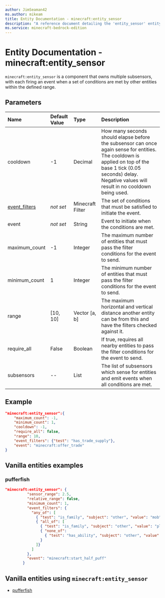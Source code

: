 ```yaml
---
author: JimSeaman42
ms.author: mikeam
title: Entity Documentation - minecraft:entity_sensor
description: "A reference document detailing the 'entity_sensor' entity component"
ms.service: minecraft-bedrock-edition
---
```


# Entity Documentation - minecraft:entity_sensor

`minecraft:entity_sensor` is a component that owns multiple subsensors, with each firing an event when a set of conditions are met by other entities within the defined range.

## Parameters

|Name |Default Value  |Type  |Description  |
|:----------|:----------|:----------|:----------|
| cooldown | -1| Decimal| How many seconds should elapse before the subsensor can once again sense for entities. The cooldown is applied on top of the base 1 tick (0.05 seconds) delay. Negative values will result in no cooldown being used. |
| [event_filters](../FilterList.md)| *not set*|Minecraft Filter | The set of conditions that must be satisfied to initiate the event.  |
| event| *not set*|String | Event to initiate when the conditions are met.|
| maximum_count| -1| Integer| The maximum number of entities that must pass the filter conditions for the event to send. |
| minimum_count| 1| Integer| The minimum number of entities that must pass the filter conditions for the event to send. |
| range| [10, 10]| Vector [a, b]| The maximum horizontal and vertical distance another entity can be from this and have the filters checked against it. |
| require_all| False| Boolean| If true, requires all nearby entities to pass the filter conditions for the event to send. |
| subsensors| --| List| The list of subsensors which sense for entities and emit events when all conditions are met. |

## Example

```json
"minecraft:entity_sensor":{
    "maximum_count": -1,
    "minimum_count": 1,
    "cooldown": -1,
    "require_all": false,
    "range": 10,
    "event_filters": {"test": "has_trade_supply"},
    "event": "minecraft:offer_trade"
}
```

## Vanilla entities examples

### pufferfish

```json
"minecraft:entity_sensor": {
          "sensor_range": 2.5,
          "relative_range": false,
          "minimum_count": 1,
          "event_filters": {
            "any_of": [
              { "test": "is_family", "subject": "other", "value": "mob" },
              { "all_of": [
                { "test": "is_family", "subject": "other", "value": "player" },
                { "none_of": 
                  { "test": "has_ability", "subject": "other", "value": "instabuild" } 
                }
              ]}
            ]
          },
          "event": "minecraft:start_half_puff"
        }
```

## Vanilla entities using `minecraft:entity_sensor`

- [pufferfish](../../../../Source/VanillaBehaviorPack_Snippets/entities/pufferfish.md)
